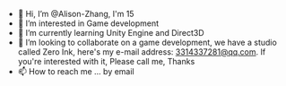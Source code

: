 - 👋 Hi, I’m @Alison-Zhang, I'm 15
- 👀 I’m interested in Game development
- 🌱 I’m currently learning Unity Engine and Direct3D
- 💞️ I’m looking to collaborate on a game development, we have a studio called Zero Ink, here's my e-mail address: 3314337281@qq.com. If you're interested with it, Please call me, Thanks
- 📫 How to reach me ... by email

<!---
Alison-Zhiyu/Alison-Zhiyu is a ✨ special ✨ repository because its `README.md` (this file) appears on your GitHub profile.
You can click the Preview link to take a look at your changes.
--->
